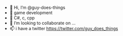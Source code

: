 - 👋 Hi, I’m @guy-does-things
- 👀 game development
- 🌱 C#, c, cpp
- 💞️ I’m looking to collaborate on ...
- 📫 i have a twitter https://twitter.com/guy_does_things

<!---
guy-does-things/guy-does-things is a ✨ special ✨ repository because its `README.md` (this file) appears on your GitHub profile.
You can click the Preview link to take a look at your changes.
--->
